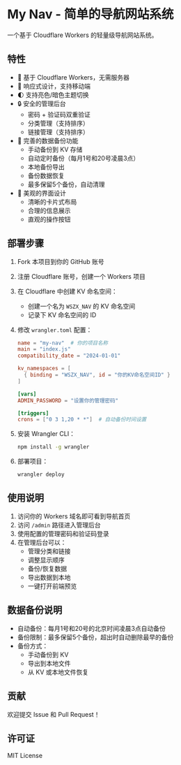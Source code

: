# My Nav - 简单的导航网站系统

一个基于 Cloudflare Workers 的轻量级导航网站系统。

## 特性

- 🚀 基于 Cloudflare Workers，无需服务器
- 📱 响应式设计，支持移动端
- 🌓 支持亮色/暗色主题切换
- 🔒 安全的管理后台
  - 密码 + 验证码双重验证
  - 分类管理（支持排序）
  - 链接管理（支持排序）
- 💾 完善的数据备份功能
  - 手动备份到 KV 存储
  - 自动定时备份（每月1号和20号凌晨3点）
  - 本地备份导出
  - 备份数据恢复
  - 最多保留5个备份，自动清理
- 🎨 美观的界面设计
  - 清晰的卡片式布局
  - 合理的信息展示
  - 直观的操作按钮

## 部署步骤

1. Fork 本项目到你的 GitHub 账号

2. 注册 Cloudflare 账号，创建一个 Workers 项目

3. 在 Cloudflare 中创建 KV 命名空间：
   - 创建一个名为 `WSZX_NAV` 的 KV 命名空间
   - 记录下 KV 命名空间的 ID

4. 修改 `wrangler.toml` 配置：
   ```toml
   name = "my-nav"  # 你的项目名称
   main = "index.js"
   compatibility_date = "2024-01-01"

   kv_namespaces = [
     { binding = "WSZX_NAV", id = "你的KV命名空间ID" }
   ]

   [vars]
   ADMIN_PASSWORD = "设置你的管理密码"

   [triggers]
   crons = ["0 3 1,20 * *"]  # 自动备份时间设置
   ```

5. 安装 Wrangler CLI：
   ```bash
   npm install -g wrangler
   ```

6. 部署项目：
   ```bash
   wrangler deploy
   ```

## 使用说明

1. 访问你的 Workers 域名即可看到导航首页
2. 访问 `/admin` 路径进入管理后台
3. 使用配置的管理密码和验证码登录
4. 在管理后台可以：
   - 管理分类和链接
   - 调整显示顺序
   - 备份/恢复数据
   - 导出数据到本地
   - 一键打开前端预览

## 数据备份说明

- 自动备份：每月1号和20号的北京时间凌晨3点自动备份
- 备份限制：最多保留5个备份，超出时自动删除最早的备份
- 备份方式：
  - 手动备份到 KV
  - 导出到本地文件
  - 从 KV 或本地文件恢复

## 贡献

欢迎提交 Issue 和 Pull Request！

## 许可证

MIT License 
